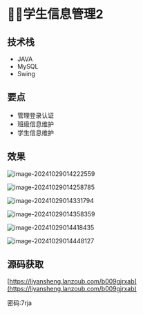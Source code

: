 # 👨‍🎓学生信息管理2

<SlideProtected>

<MyGlobalComponent />


## 技术栈
- JAVA
- MySQL
- Swing


## 要点
- 管理登录认证
- 班级信息维护
- 学生信息维护

## 效果

![image-20241029014222559](http://cdn.qiniu.liyansheng.top/img/image-20241029014222559.png)

![image-20241029014258785](http://cdn.qiniu.liyansheng.top/img/image-20241029014258785.png)

![image-20241029014331794](http://cdn.qiniu.liyansheng.top/img/image-20241029014331794.png)

![image-20241029014358359](http://cdn.qiniu.liyansheng.top/img/image-20241029014358359.png)

![image-20241029014418435](http://cdn.qiniu.liyansheng.top/img/image-20241029014418435.png)

![image-20241029014448127](http://cdn.qiniu.liyansheng.top/img/image-20241029014448127.png)

## 源码获取


[https://liyansheng.lanzoub.com/b009gjrxab](https://liyansheng.lanzoub.com/b009gjrxab)


密码:7rja



</SlideProtected>